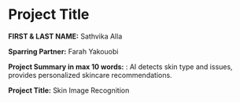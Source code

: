 # Project Title

**FIRST & LAST NAME:** Sathvika Alla

**Sparring Partner:** Farah Yakouobi

**Project Summary in max 10 words:** : AI detects skin type and issues, provides personalized skincare recommendations.

**Project Title:** Skin Image Recognition
